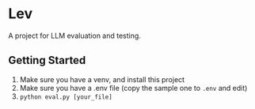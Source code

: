 # Lev

A project for LLM evaluation and testing.

## Getting Started

1. Make sure you have a venv, and install this project
2. Make sure you have a .env file (copy the sample one to `.env` and edit)
3. `python eval.py [your_file]`
